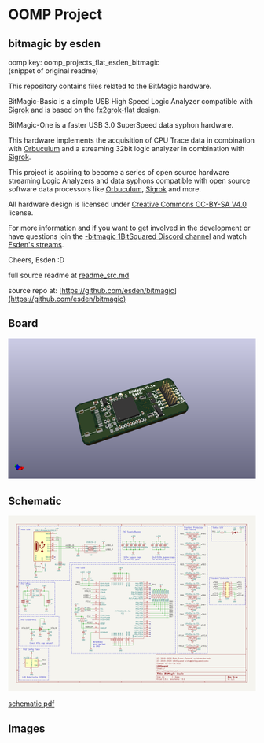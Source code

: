 # OOMP Project  
## bitmagic  by esden  
  
oomp key: oomp_projects_flat_esden_bitmagic  
(snippet of original readme)  
  
This repository contains files related to the BitMagic hardware.  
  
BitMagic-Basic is a simple USB High Speed Logic Analyzer compatible with [Sigrok](http://sigrok.org) and is based on the [fx2grok-flat](https://sigrok.org/wiki/Fx2grok-fx2grok-flat) design.  
  
BitMagic-One is a faster USB 3.0 SuperSpeed data syphon hardware.  
  
This hardware implements the acquisition of CPU Trace data in combination with [Orbuculum](https://github.com/mubes/orbuculum) and a streaming 32bit logic analyzer in combination with [Sigrok](http://sigrok.org).  
  
This project is aspiring to become a series of open source hardware streaming Logic Analyzers and data syphons compatible with open source software data processors like [Orbuculum](https://github.com/mubes/orbuculum), [Sigrok](http://sigrok.org) and more.  
  
All hardware design is licensed under [Creative Commons CC-BY-SA V4.0](https://creativecommons.org/licenses/by-sa/4.0/) license.  
  
For more information and if you want to get involved in the development or have questions join the [-bitmagic 1BitSquared Discord channel](https://1bitsquared.com/pages/chat) and watch [Esden's streams](https://www.twitch.tv/esden).  
  
Cheers, Esden :D  
  
  full source readme at [readme_src.md](readme_src.md)  
  
source repo at: [https://github.com/esden/bitmagic](https://github.com/esden/bitmagic)  
## Board  
  
[![working_3d.png](working_3d_600.png)](working_3d.png)  
## Schematic  
  
[![working_schematic.png](working_schematic_600.png)](working_schematic.png)  
  
[schematic pdf](working_schematic.pdf)  
## Images  
